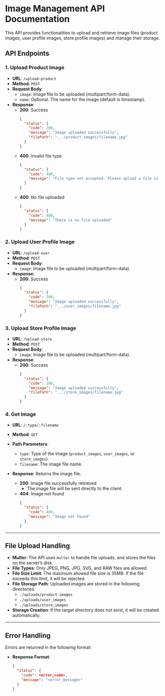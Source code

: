 # Image Management API Documentation

This API provides functionalities to upload and retrieve image files (product images, user profile images, store profile images) and manage their storage.

## API Endpoints

### 1. Upload Product Image

- **URL**: `/upload-product`
- **Method**: `POST`
- **Request Body**:
  - `image`: Image file to be uploaded (multipart/form-data).
  - `name`: Optional. The name for the image (default is timestamp).
- **Response**:
  - **200**: Success
    ```json
    {
      "status": {
        "code": 200,
        "message": "Image uploaded successfully",
        "filePath": ".../product_images/filename.jpg"
      }
    }
    ```
  - **400**: Invalid file type
    ```json
    {
      "status": {
        "code": 400,
        "message": "File type not accepted. Please upload a file in jpg, png, jpeg, svg, or raw format."
      }
    }
    ```
  - **400**: No file uploaded
    ```json
    {
      "status": {
        "code": 400,
        "message": "There is no file uploaded"
      }
    }
    ```

### 2. Upload User Profile Image

- **URL**: `/upload-user`
- **Method**: `POST`
- **Request Body**:
  - `image`: Image file to be uploaded (multipart/form-data).
- **Response**:
  - **200**: Success
    ```json
    {
      "status": {
        "code": 200,
        "message": "Image uploaded successfully",
        "filePath": ".../user_images/filename.jpg"
      }
    }
    ```

### 3. Upload Store Profile Image

- **URL**: `/upload-store`
- **Method**: `POST`
- **Request Body**:
  - `image`: Image file to be uploaded (multipart/form-data).
- **Response**:
  - **200**: Success
    ```json
    {
      "status": {
        "code": 200,
        "message": "Image uploaded successfully",
        "filePath": ".../store_images/filename.jpg"
      }
    }
    ```

### 4. Get Image

- **URL**: `/:type/:filename`
- **Method**: `GET`
- **Path Parameters**:
  - `type`: Type of the image (`product_images`, `user_images`, or `store_images`).
  - `filename`: The image file name.
- **Response**: Returns the image file.

  - **200**: Image file successfully retrieved
    - The image file will be sent directly to the client.
  - **404**: Image not found
    ```json
    {
      "status": {
        "code": 404,
        "message": "Image not found"
      }
    }
    ```

---

## File Upload Handling

- **Multer**: The API uses `multer` to handle file uploads, and stores the files on the server’s disk.
- **File Types**: Only JPEG, PNG, JPG, SVG, and RAW files are allowed.
- **File Size Limit**: The maximum allowed file size is 35MB. If the file exceeds this limit, it will be rejected.
- **File Storage Path**: Uploaded images are stored in the following directories:
  - `./uploads/product_images`
  - `./uploads/user_images`
  - `./uploads/store_images`
- **Storage Creation**: If the target directory does not exist, it will be created automatically.

---

## Error Handling

Errors are returned in the following format:

- **Response Format**:
  ```json
  {
    "status": {
      "code": <error_code>,
      "message": "<error_message>"
    }
  }
  ```
